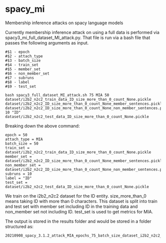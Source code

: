 # spacy_mi
Membership inference attacks on spacy language models

Currently membership inference attack on using a full data is performed via spacy3_mi_full_dataset_MI_attack.py. That file is run via a bash file that passes the following arguments as input.

```
#$1 - epoch
#$2 - attach_type
#$3 - batch_size
#$4 - train_set
#$5 - member_set
#$6 - non_member_set
#$7 - subruns
#$8 - label
#$9 - test_set
```

```
bash spacy3_full_dataset_MI_attack.sh 75 MIA 50 dataset/i2b2_n2c2_train_data_ID_size_more_than_0_count_None.pickle dataset/i2b2_n2c2_ID_size_more_than_0_count_None_member_sentences.pickle dataset/i2b2_n2c2_ID_size_more_than_0_count_None_non_member_sentences.pickle 10 "ID" dataset/i2b2_n2c2_test_data_ID_size_more_than_0_count_None.pickle
```

Breaking down the above command:
```
epoch = 50
attach_type = MIA
batch_size = 50
train_set = dataset/i2b2_n2c2_train_data_ID_size_more_than_0_count_None.pickle
member_set = dataset/i2b2_n2c2_ID_size_more_than_0_count_None_member_sentences.pickle
non_member_set = dataset/i2b2_n2c2_ID_size_more_than_0_count_None_non_member_sentences.pickle
subruns = 10
label = "ID"
test_set = dataset/i2b2_n2c2_test_data_ID_size_more_than_0_count_None.pickle
```

We train on the i2b2_n2c2 dataset for the ID entity. size_more_than_0 means taking ID with more than 0 characters.
This dataset is split into train and test set with member set including ID in the training data and non_member set not including ID.
test_set is used to get metrics for MIA.

The output is stored in the results folder and would be stored in a folder structured as:
```
20210908_spacy_3.1.2_attack_MIA_epochs_75_batch_size_dataset_i2b2_n2c2_train_data_ID_size_more_than_0_count_None
```



